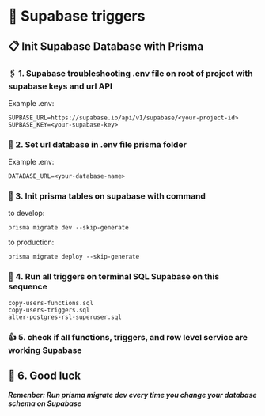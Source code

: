 
# 🧰 Supabase triggers

## 📋 Init Supabase Database with Prisma

### 🖇️ 1. Supabase troubleshooting .env file on root of project with supabase keys and url API

Example .env:

```SUPBASE_URL=https://supabase.io/api/v1/supabase/<your-project-id>```<br />```SUPBASE_KEY=<your-supabase-key>```

### 📎 2. Set url database in .env file prisma folder

Example .env:

```DATABASE_URL=<your-database-name>```

### 💠 3. Init prisma tables on supabase with command

to develop:

```prisma migrate dev --skip-generate```

to production:

```prisma migrate deploy --skip-generate```

### 🏃 4. Run all triggers on terminal SQL Supabase on this sequence

	copy-users-functions.sql
	copy-users-triggers.sql
 	alter-postgres-rsl-superuser.sql

### 👍 5. check if all functions, triggers, and row level service are working Supabase

## 🤘 6. Good luck

***Remenber: Run prisma migrate dev every time you change your database schema on Supabase***
